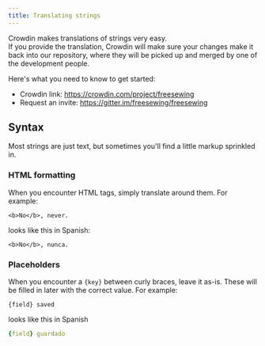 ```yaml
---
title: Translating strings
---
```


Crowdin makes translations of strings very easy.  
If you provide the translation, Crowdin will make sure your changes make it back into our repository, where they will be picked up and merged by one of the development people.

Here's what you need to know to get started:

- Crowdin link: https://crowdin.com/project/freesewing
- Request an invite: https://gitter.im/freesewing/freesewing

## Syntax

Most strings are just text, but sometimes you'll find a little markup sprinkled in.

### HTML formatting

When you encounter HTML tags, simply translate around them. For example:

```markup
<b>No</b>, never.
```

looks like this in Spanish:

```markup
<b>No</b>, nunca.
```

### Placeholders

When you encounter a `{key}` between curly braces, leave it as-is. These will be filled in later with the correct value. For example:

```markup
{field} saved
```

looks like this in Spanish

```yaml
{field} guardado
```